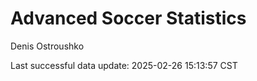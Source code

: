 # Advanced Soccer Statistics
Denis Ostroushko

<!-- gfm -->

Last successful data update: 2025-02-26 15:13:57 CST
